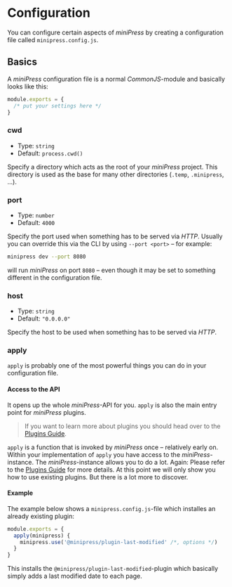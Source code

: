 # Configuration
You can configure certain aspects of *miniPress* by creating a configuration file called `minipress.config.js`.

## Basics
A *miniPress* configuration file is a normal *CommonJS*-module and basically looks like this:

```js
module.exports = {
  /* put your settings here */
}
```

### cwd
* Type: `string`
* Default: `process.cwd()`

Specify a directory which acts as the root of your *miniPress* project. This directory is used as the base for many other directories (`.temp`, `.minipress`, …).

### port
* Type: `number`
* Default: `4000`

Specify the port used when something has to be served via *HTTP*. Usually you can override this via the CLI by using `--port <port>` – for example:

``` sh
minipress dev --port 8080
```

will run *miniPress* on port `8080` – even though it may be set to something different in the configuration file.

### host
* Type: `string`
* Default: `"0.0.0.0"`

Specify the host to be used when something has to be served via *HTTP*.

### apply
`apply` is probably one of the most powerful things you can do in your configuration file.

#### Access to the API
It opens up the whole *miniPress*-API for you. `apply` is also the main entry point for *miniPress* plugins.

> If you want to learn more about plugins you should head over to the [Plugins Guide](./plugins-and-themes/index.md).

`apply` is a function that is invoked by *miniPress* once – relatively early on. Within your implementation of `apply` you have access to the *miniPress*-instance. The *miniPress*-instance allows you to do a lot. Again: Please refer to the [Plugins Guide](./plugins-and-themes/index.md) for more details. At this point we will only show you how to use existing plugins. But there is a lot more to discover.

#### Example
The example below shows a `minipress.config.js`-file which installes an already existing plugin:

```js
module.exports = {
  apply(minipress) {
    minipress.use('@minipress/plugin-last-modified' /*, options */)
  }
}
```

This installs the `@minipress/plugin-last-modified`-plugin which basically simply adds a last modified date to each page.
